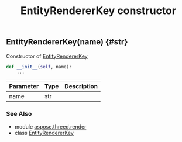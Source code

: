 ﻿---
title: EntityRendererKey constructor
second_title: Aspose.3D for Python via .NET API References
description: 
type: docs
weight: 10
url: /python-net/aspose.threed.render/entityrendererkey/__init__/
is_root: false
---

## EntityRendererKey(name) {#str}

Constructor of [EntityRendererKey](/3d/python-net/aspose.threed.render/entityrendererkey)



```python
def __init__(self, name):
    ...
```


| Parameter | Type | Description |
| :- | :- | :- |
| name | str |  |



### See Also
* module [aspose.threed.render](../../)
* class [EntityRendererKey](/3d/python-net/aspose.threed.render/entityrendererkey)
